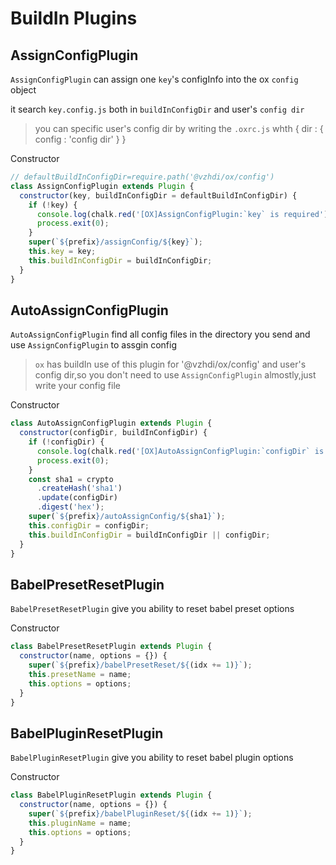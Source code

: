 # BuildIn Plugins

## AssignConfigPlugin

`AssignConfigPlugin` can assign one `key`'s configInfo into the ox `config` object

it search `key.config.js` both in `buildInConfigDir` and user's `config dir`

> you can specific user's config dir by writing the `.oxrc.js` whth { dir : { config : 'config dir' } }

Constructor

```js
// defaultBuildInConfigDir=require.path('@vzhdi/ox/config')
class AssignConfigPlugin extends Plugin {
  constructor(key, buildInConfigDir = defaultBuildInConfigDir) {
    if (!key) {
      console.log(chalk.red('[OX]AssignConfigPlugin:`key` is required'));
      process.exit(0);
    }
    super(`${prefix}/assignConfig/${key}`);
    this.key = key;
    this.buildInConfigDir = buildInConfigDir;
  }
}
```

## AutoAssignConfigPlugin

`AutoAssignConfigPlugin` find all config files in the directory you send and use `AssignConfigPlugin` to assgin config

> `ox` has buildIn use of this plugin for '@vzhdi/ox/config' and user's config dir,so you don't need to use `AssignConfigPlugin` almostly,just write your config file

Constructor

```js
class AutoAssignConfigPlugin extends Plugin {
  constructor(configDir, buildInConfigDir) {
    if (!configDir) {
      console.log(chalk.red('[OX]AutoAssignConfigPlugin:`configDir` is required'));
      process.exit(0);
    }
    const sha1 = crypto
      .createHash('sha1')
      .update(configDir)
      .digest('hex');
    super(`${prefix}/autoAssignConfig/${sha1}`);
    this.configDir = configDir;
    this.buildInConfigDir = buildInConfigDir || configDir;
  }
}
```

## BabelPresetResetPlugin

`BabelPresetResetPlugin` give you ability to reset babel preset options

Constructor

```js
class BabelPresetResetPlugin extends Plugin {
  constructor(name, options = {}) {
    super(`${prefix}/babelPresetReset/${(idx += 1)}`);
    this.presetName = name;
    this.options = options;
  }
}
```

## BabelPluginResetPlugin

`BabelPluginResetPlugin` give you ability to reset babel plugin options

Constructor

```js
class BabelPluginResetPlugin extends Plugin {
  constructor(name, options = {}) {
    super(`${prefix}/babelPluginReset/${(idx += 1)}`);
    this.pluginName = name;
    this.options = options;
  }
}
```
